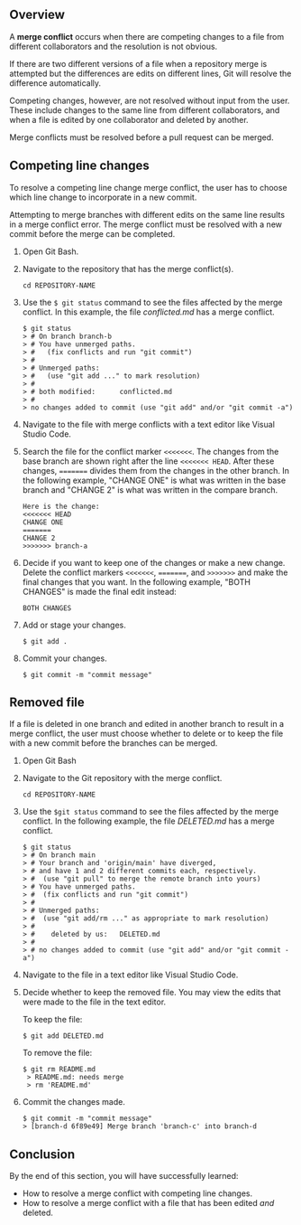 ## Overview

A **merge conflict** occurs when there are competing changes to a file from different 
collaborators and the resolution is not obvious. 

If there are two different versions of a file when a repository merge is attempted but the 
differences are edits on different lines, Git will resolve the difference automatically.

Competing changes, however, are not resolved without input from the user. These include 
changes to the same line from different collaborators, and when a file is edited by one 
collaborator and deleted by another. 

Merge conflicts must be resolved before a pull request can be merged.

## Competing line changes

To resolve a competing line change merge conflict, the user has to choose which line change to 
incorporate in a new commit. 

Attempting to merge branches with different edits on the same line results in a merge conflict
error. The merge conflict must be resolved with a new commit before the merge can be completed.

1.  Open Git Bash.
2.  Navigate to the repository that has the merge conflict(s).

    ```
    cd REPOSITORY-NAME
    ```

3.  Use the `$ git status` command to see the files affected by the merge conflict. In this example, the file 
*conflicted.md* has a merge conflict.

     ```
     $ git status
     > # On branch branch-b
     > # You have unmerged paths.
     > #   (fix conflicts and run "git commit")
     > #
     > # Unmerged paths:
     > #   (use "git add ..." to mark resolution)
     > #
     > # both modified:      conflicted.md
     > #
     > no changes added to commit (use "git add" and/or "git commit -a")
     ```
   
4. Navigate to the file with merge conflicts with a text editor like Visual Studio Code.
5. Search the file for the conflict marker `<<<<<<<`. The changes from the base branch are shown right after the line
`<<<<<<< HEAD`. After these changes, `=======` divides them from the changes in the other branch. In the following 
example, "CHANGE ONE" is what was written in the base branch and "CHANGE 2" is what was written in the compare branch.

     ```
     Here is the change:
     <<<<<<< HEAD
     CHANGE ONE
     =======
     CHANGE 2
     >>>>>>> branch-a
     ```

6. Decide if you want to keep one of the changes or make a new change. Delete the conflict markers `<<<<<<<`, `=======`,
and `>>>>>>>` and make the final changes that you want. In the following example, "BOTH CHANGES" is made the final edit 
instead:

     ```
     BOTH CHANGES
     ```

7. Add or stage your changes.

     ```
     $ git add . 
     ```

8. Commit your changes.

     ```
     $ git commit -m "commit message" 
     ```

## Removed file
If a file is deleted in one branch and edited in another branch to result in a merge conflict, the user must choose 
whether to delete or to keep the file with a new commit before the branches can be merged. 

1. Open Git Bash
2. Navigate to the Git repository with the merge conflict. 

    ```
    cd REPOSITORY-NAME
    ```

3. Use the `$git status` command to see the files affected by the merge conflict. In the following example, the file 
*DELETED.md* has a merge conflict. 

     ```
     $ git status
     > # On branch main
     > # Your branch and 'origin/main' have diverged,
     > # and have 1 and 2 different commits each, respectively.
     > #  (use "git pull" to merge the remote branch into yours)
     > # You have unmerged paths.
     > #  (fix conflicts and run "git commit")
     > #
     > # Unmerged paths:
     > #  (use "git add/rm ..." as appropriate to mark resolution)
     > #
     > #	deleted by us:   DELETED.md
     > #
     > # no changes added to commit (use "git add" and/or "git commit -a")
     ```

4. Navigate to the file in a text editor like Visual Studio Code.
5. Decide whether to keep the removed file. You may view the edits that were made to the file in the text editor.

    To keep the file:
     ```
     $ git add DELETED.md
     ```
    To remove the file:
    ```
    $ git rm README.md
     > README.md: needs merge
     > rm 'README.md'
    ```

6. Commit the changes made. 

    ```
    $ git commit -m "commit message"
    > [branch-d 6f89e49] Merge branch 'branch-c' into branch-d
    ```

## Conclusion

By the end of this section, you will have successfully learned:

- How to resolve a merge conflict with competing line changes. 
- How to resolve a merge conflict with a file that has been edited *and* deleted. 

